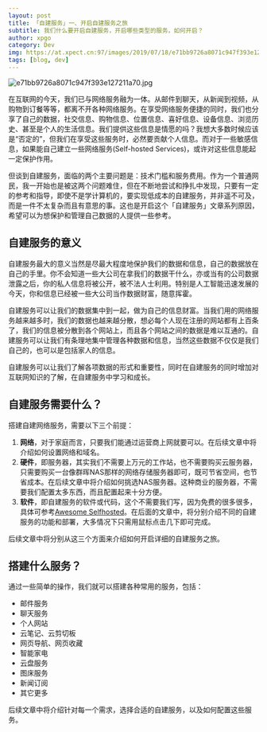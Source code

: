 ```yaml
---
layout: post
title: 「自建服务」一、开启自建服务之旅
subtitle: 我们什么要开启自建服务，开启哪些类型的服务，如何开启？
author: xpgo
category: Dev
img: https://at.xpect.cn:97/images/2019/07/18/e71bb9726a8071c947f393e127211a70.md.jpg
tags: [blog, dev]
---
```


![e71bb9726a8071c947f393e127211a70.jpg](https://at.xpect.cn:97/images/2019/07/18/e71bb9726a8071c947f393e127211a70.jpg)

在互联网的今天，我们已与网络服务融为一体。从邮件到聊天，从新闻到视频，从购物到订餐等等，都离不开各种网络服务。在享受网络服务便捷的同时，我们也分享了自己的数据，社交信息、购物信息、位置信息、喜好信息、设备信息、浏览历史、甚至是个人的生活信息。我们提供这些信息是情愿的吗？我想大多数时候应该是“否定的”，但我们在享受这些服务时，必然要贡献个人信息。而对于一些敏感信息，如果能自己建立一些网络服务(Self-hosted Services)，或许对这些信息能起一定保护作用。

但谈到自建服务，面临的两个主要问题是：技术门槛和服务费用。作为一个普通网民，我一开始也是被这两个问题难住，但在不断地尝试和挣扎中发现，只要有一定的参考和指导，即使不是学计算机的，要实现低成本的自建服务，并非遥不可及，而是一件不太复杂而且有意思的事。这也是开启这个「自建服务」文章系列原因，希望可以为想保护和管理自己数据的人提供一些参考。

## 自建服务的意义

自建服务最大的意义当然是尽最大程度地保护我们的数据和信息，自己的数据放在自己的手里。你不会知道一些大公司在拿我们的数据干什么，亦或当有的公司数据泄露之后，你的私人信息将被公开，被不法人士利用。特别是人工智能迅速发展的今天，你和信息已经被一些大公司当作数据财富，随意挥霍。

自建服务可以让我们的数据集中到一起，做为自己的信息财富。当我们用的网络服务越来越多时，我们的数据也越来越分散，想必每个人现在注册的网站都有上百条了，我们的信息被分散到各个网站上，而且各个网站之间的数据是难以互通的。自建服务可以让我们有条理地集中管理各种数据和信息，当然这些数据不仅仅是我们自己的，也可以是包括家人的信息。

自建服务可以让我们了解各项数据的形式和重要性，同时在自建服务的同时增加对互联网知识的了解，在自建服务中学习和成长。

## 自建服务需要什么？

搭建自建网络服务，需要以下三个前提：

1. **网络**，对于家庭而言，只要我们能通过运营商上网就要可以。在后续文章中将介绍如何设置网络和域名。
2. **硬件**，即服务器，其实我们不需要上万元的工作站，也不需要购买云服务器，只需要购买一台像群晖NAS那样的网络存储服务器即可，既可节省空间，也节省成本。在后续文章中将介绍如何挑选NAS服务器。这种商业的服务器，不需要我们配置太多东西，而且配置起来十分方便。
3. **软件**，即自建服务的软件或代码，这个不需要我们写，因为免费的很多很多，具体可参考[Awesome Selfhosted](https://github.com/Kickball/awesome-selfhosted)。在后面的文章中，将分别介绍不同的自建服务的功能和部署，大多情况下只需用鼠标点击几下即可完成。

后续文章中将分别从这三个方面来介绍如何开启详细的自建服务之旅。

## 搭建什么服务？

通过一些简单的操作，我们就可以搭建各种常用的服务，包括：

- 邮件服务
- 聊天服务
- 个人网站
- 云笔记、云剪切板
- 网页导航、网页收藏
- 智能家电
- 云盘服务
- 图床服务
- 新闻订阅
- 其它更多

后续文章中将介绍针对每一个需求，选择合适的自建服务，以及如何配置这些服务。



